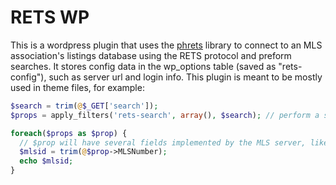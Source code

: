 # RETS WP
This is a wordpress plugin that uses the [phrets](https://github.com/troydavisson/PHRETS) library to connect to an MLS association's listings database using the RETS protocol and preform searches. It stores config data in the wp_options table (saved as "rets-config"), such as server url and login info. This plugin is meant to be mostly used in theme files, for example:
```php
$search = trim(@$_GET['search']);
$props = apply_filters('rets-search', array(), $search); // perform a search against the mls server

foreach($props as $prop) {
  // $prop will have several fields implemented by the MLS server, like # of beds/baths, sq.ft. of home, etc.
  $mlsid = trim(@$prop->MLSNumber);
  echo $mlsid;
}
```
